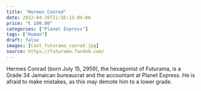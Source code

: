 ```yaml
---
title: "Hermes Conrad"
date: 2022-04-26T21:56:13-04:00
price: "€ 100.00"
categories: ["Planet Express"]
tags: ["Human"]
draft: false
images: [Cast_futurama_conrad.jpg]
source: https://futurama.fandom.com/
---
```


Hermes Conrad (born July 15, 2959), the hexagonist of Futurama, is a Grade 34 Jamaican bureaucrat and the accountant at Planet Express. He is afraid to make mistakes, as this may demote him to a lower grade.
